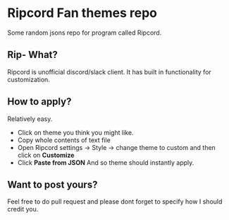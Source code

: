 # Ripcord Fan themes repo
Some random jsons repo for program called Ripcord.

## Rip- What?
Ripcord is unofficial discord/slack client. It has built in functionality for customization. 

## How to apply?
Relatively easy.
- Click on theme you think you might like.
- Copy whole contents of text file
- Open Ripcord settings -> Style -> change theme to custom and then click on **Customize**
- Click **Paste from JSON**
And so theme should instantly apply.

## Want to post yours?
Feel free to do pull request and please dont forget to specify how I should credit you.

